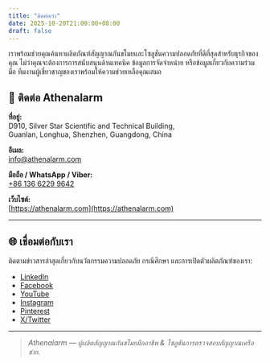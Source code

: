 ```yaml
---
title: "ติดต่อเรา"
date: 2025-10-20T21:00:00+08:00
draft: false
---
```


เราพร้อมช่วยคุณค้นหาผลิตภัณฑ์สัญญาณกันขโมยและโซลูชันความปลอดภัยที่ดีที่สุดสำหรับธุรกิจของคุณ ไม่ว่าคุณจะต้องการการสนับสนุนด้านเทคนิค ข้อมูลการจัดจำหน่าย หรือข้อมูลเกี่ยวกับความร่วมมือ ทีมงานผู้เชี่ยวชาญของเราพร้อมให้ความช่วยเหลือคุณเสมอ

## 📍 ติดต่อ Athenalarm

**ที่อยู่:**  
D910, Silver Star Scientific and Technical Building,  
Guanlan, Longhua, Shenzhen, Guangdong, China  

**อีเมล:**  
[info@athenalarm.com](mailto:info@athenalarm.com)

**มือถือ / WhatsApp / Viber:**  
[+86 136 6229 9642](https://api.whatsapp.com/send?phone=8613662299642)

**เว็บไซต์:**  
[https://athenalarm.com](https://athenalarm.com)

---

## 🌐 เชื่อมต่อกับเรา

ติดตามข่าวสารล่าสุดเกี่ยวกับนวัตกรรมความปลอดภัย กรณีศึกษา และการเปิดตัวผลิตภัณฑ์ของเรา:

- [LinkedIn](https://www.linkedin.com/company/athenalarm)
- [Facebook](https://www.facebook.com/athenalarm)
- [YouTube](https://www.youtube.com/@athenalarm3663)
- [Instagram](https://www.instagram.com/athenalarm)
- [Pinterest](https://www.pinterest.com/athenalarm/)
- [X/Twitter](https://x.com/Athenalarm)

---

> _Athenalarm — ผู้ผลิตสัญญาณกันขโมยมืออาชีพ & โซลูชันการตรวจสอบสัญญาณเครือข่าย._